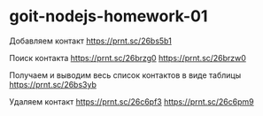 # goit-nodejs-homework-01

Добавляем контакт
https://prnt.sc/26bs5b1

Поиск контакта
https://prnt.sc/26brzg0
https://prnt.sc/26brzw0

Получаем и выводим весь список контактов в виде таблицы
https://prnt.sc/26bs3yb

Удаляем контакт
https://prnt.sc/26c6pf3
https://prnt.sc/26c6pm9
